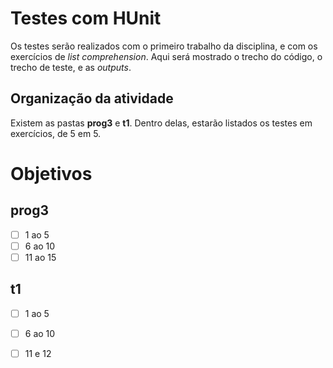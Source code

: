 # Testes com HUnit

Os testes serão realizados com o primeiro trabalho da disciplina, e com os exercícios de _list comprehension_. Aqui será mostrado o trecho do código, o trecho de teste, e as _outputs_.

## Organização da atividade

Existem as pastas **prog3** e **t1**. Dentro delas, estarão listados os testes em exercícios, de 5 em 5.

# Objetivos

## prog3
- [ ] 1 ao 5
- [ ] 6 ao 10
- [ ] 11 ao 15

## t1

- [ ] 1 ao 5
- [ ] 6 ao 10
- [ ] 11 e 12


